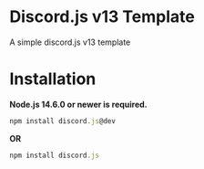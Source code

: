 # Discord.js v13 Template

A simple discord.js v13 template

# Installation

**Node.js 14.6.0 or newer is required.**

```js
npm install discord.js@dev
```

**OR**

```js
npm install discord.js
```
